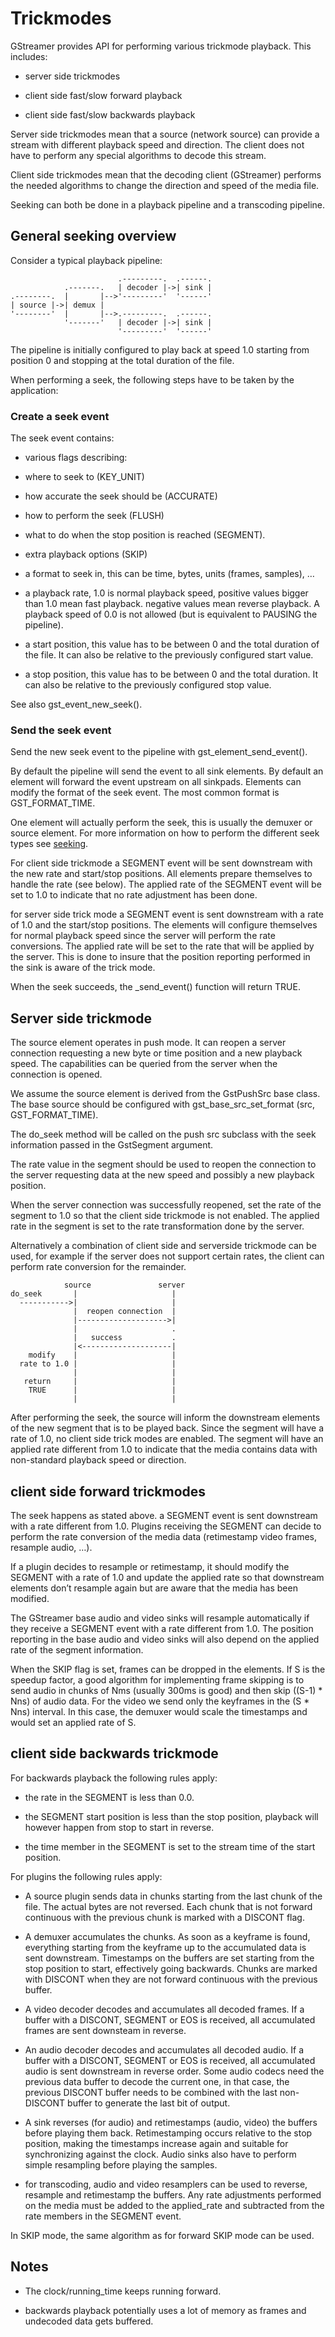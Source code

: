 # Trickmodes

GStreamer provides API for performing various trickmode playback. This
includes:

  - server side trickmodes

  - client side fast/slow forward playback

  - client side fast/slow backwards playback

Server side trickmodes mean that a source (network source) can provide a
stream with different playback speed and direction. The client does not
have to perform any special algorithms to decode this stream.

Client side trickmodes mean that the decoding client (GStreamer)
performs the needed algorithms to change the direction and speed of the
media file.

Seeking can both be done in a playback pipeline and a transcoding
pipeline.

## General seeking overview

Consider a typical playback pipeline:

```
                        .---------.  .------.
            .-------.   | decoder |->| sink |
.--------.  |       |-->'---------'  '------'
| source |->| demux |
'--------'  |       |-->.---------.  .------.
            '-------'   | decoder |->| sink |
                        '---------'  '------'
```

The pipeline is initially configured to play back at speed 1.0 starting
from position 0 and stopping at the total duration of the file.

When performing a seek, the following steps have to be taken by the
application:

### Create a seek event

The seek event contains:

  - various flags describing:

  - where to seek to (KEY\_UNIT)

  - how accurate the seek should be (ACCURATE)

  - how to perform the seek (FLUSH)

  - what to do when the stop position is reached (SEGMENT).

  - extra playback options (SKIP)

  - a format to seek in, this can be time, bytes, units (frames,
    samples), …

  - a playback rate, 1.0 is normal playback speed, positive values
    bigger than 1.0 mean fast playback. negative values mean reverse
    playback. A playback speed of 0.0 is not allowed (but is equivalent
    to PAUSING the pipeline).

  - a start position, this value has to be between 0 and the total
    duration of the file. It can also be relative to the previously
    configured start value.

  - a stop position, this value has to be between 0 and the total
    duration. It can also be relative to the previously configured stop
    value.

See also gst\_event\_new\_seek().

### Send the seek event

Send the new seek event to the pipeline with
gst\_element\_send\_event().

By default the pipeline will send the event to all sink elements. By
default an element will forward the event upstream on all sinkpads.
Elements can modify the format of the seek event. The most common format
is GST\_FORMAT\_TIME.

One element will actually perform the seek, this is usually the demuxer
or source element. For more information on how to perform the different
seek types see [seeking](design/seeking.md).

For client side trickmode a SEGMENT event will be sent downstream with
the new rate and start/stop positions. All elements prepare themselves
to handle the rate (see below). The applied rate of the SEGMENT event
will be set to 1.0 to indicate that no rate adjustment has been done.

for server side trick mode a SEGMENT event is sent downstream with a
rate of 1.0 and the start/stop positions. The elements will configure
themselves for normal playback speed since the server will perform the
rate conversions. The applied rate will be set to the rate that will be
applied by the server. This is done to insure that the position
reporting performed in the sink is aware of the trick mode.

When the seek succeeds, the \_send\_event() function will return TRUE.

## Server side trickmode

The source element operates in push mode. It can reopen a server
connection requesting a new byte or time position and a new playback
speed. The capabilities can be queried from the server when the
connection is opened.

We assume the source element is derived from the GstPushSrc base class.
The base source should be configured with gst\_base\_src\_set\_format
(src, GST\_FORMAT\_TIME).

The do\_seek method will be called on the push src subclass with the
seek information passed in the GstSegment argument.

The rate value in the segment should be used to reopen the connection to
the server requesting data at the new speed and possibly a new playback
position.

When the server connection was successfully reopened, set the rate of
the segment to 1.0 so that the client side trickmode is not enabled. The
applied rate in the segment is set to the rate transformation done by
the server.

Alternatively a combination of client side and serverside trickmode can
be used, for example if the server does not support certain rates, the
client can perform rate conversion for the remainder.

```
            source               server
do_seek       |                     |
  ----------->|                     |
              |  reopen connection  |
              |-------------------->|
              |                     .
              |   success           .
              |<--------------------|
    modify    |                     |
  rate to 1.0 |                     |
              |                     |
   return     |                     |
    TRUE      |                     |
              |                     |
```

After performing the seek, the source will inform the downstream
elements of the new segment that is to be played back. Since the segment
will have a rate of 1.0, no client side trick modes are enabled. The
segment will have an applied rate different from 1.0 to indicate that
the media contains data with non-standard playback speed or direction.

## client side forward trickmodes

The seek happens as stated above. a SEGMENT event is sent downstream
with a rate different from 1.0. Plugins receiving the SEGMENT can decide
to perform the rate conversion of the media data (retimestamp video
frames, resample audio, …).

If a plugin decides to resample or retimestamp, it should modify the
SEGMENT with a rate of 1.0 and update the applied rate so that
downstream elements don’t resample again but are aware that the media
has been modified.

The GStreamer base audio and video sinks will resample automatically if
they receive a SEGMENT event with a rate different from 1.0. The
position reporting in the base audio and video sinks will also depend on
the applied rate of the segment information.

When the SKIP flag is set, frames can be dropped in the elements. If S
is the speedup factor, a good algorithm for implementing frame skipping
is to send audio in chunks of Nms (usually 300ms is good) and then skip
((S-1) \* Nns) of audio data. For the video we send only the keyframes
in the (S \* Nns) interval. In this case, the demuxer would scale the
timestamps and would set an applied rate of S.

## client side backwards trickmode

For backwards playback the following rules apply:

  - the rate in the SEGMENT is less than 0.0.

  - the SEGMENT start position is less than the stop position, playback
    will however happen from stop to start in reverse.

  - the time member in the SEGMENT is set to the stream time of the
    start position.

For plugins the following rules apply:

  - A source plugin sends data in chunks starting from the last chunk of
    the file. The actual bytes are not reversed. Each chunk that is not
    forward continuous with the previous chunk is marked with a DISCONT
    flag.

  - A demuxer accumulates the chunks. As soon as a keyframe is found,
    everything starting from the keyframe up to the accumulated data is
    sent downstream. Timestamps on the buffers are set starting from the
    stop position to start, effectively going backwards. Chunks are
    marked with DISCONT when they are not forward continuous with the
    previous buffer.

  - A video decoder decodes and accumulates all decoded frames. If a
    buffer with a DISCONT, SEGMENT or EOS is received, all accumulated
    frames are sent downsteam in reverse.

  - An audio decoder decodes and accumulates all decoded audio. If a
    buffer with a DISCONT, SEGMENT or EOS is received, all accumulated
    audio is sent downstream in reverse order. Some audio codecs need
    the previous data buffer to decode the current one, in that case,
    the previous DISCONT buffer needs to be combined with the last
    non-DISCONT buffer to generate the last bit of output.

  - A sink reverses (for audio) and retimestamps (audio, video) the
    buffers before playing them back. Retimestamping occurs relative to
    the stop position, making the timestamps increase again and suitable
    for synchronizing against the clock. Audio sinks also have to
    perform simple resampling before playing the samples.

  - for transcoding, audio and video resamplers can be used to reverse,
    resample and retimestamp the buffers. Any rate adjustments performed
    on the media must be added to the applied\_rate and subtracted from
    the rate members in the SEGMENT
        event.

In SKIP mode, the same algorithm as for forward SKIP mode can be used.

## Notes

  - The clock/running\_time keeps running forward.

  - backwards playback potentially uses a lot of memory as frames and
    undecoded data gets buffered.
